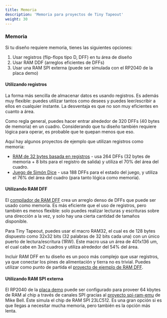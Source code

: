 ```yaml
---
title: Memoria
description: 'Memoria para proyectos de Tiny Tapeout'
weight: 30
---
```


### Memoria

Si tu diseño requiere memoria, tienes las siguientes opciones:

1. Usar registros (flip-flops tipo D, DFF) en tu área de diseño
2. Usar RAM DDF (arreglos eficientes de DFFs)
3. Usar una RAM SPI externa (puede ser simulada con el RP2040 de la placa demo)

#### Utilizando registros

La forma más sencilla de almacenar datos es usando registros. Es además muy flexible: puedes utilizar tantos como desees y puedes leer/escribir a ellos en cualquier instante. La desventaja es que no son muy eficientes en cuanto a área.

Como regla general, puedes hacer entrar alrededor de 320 DFFs (40 bytes de memoria) en un cuadro. Considerando que tu diseño también requiere lógica para operar, es probable que te quepan menos que eso.

Aquí hay algunos proyectos de ejemplo que utilizan registros como memoria:

- [RAM de 32 bytes basada en registros](https://github.com/TinyTapeout/tt06-256-bits-dff-mem) - usa 264 DFFs (32 bytes de memoria + 8 bits para el registro de salida) y utiliza el 70% del área del cuadro.
- [Juego de Simón Dice](https://github.com/urish/tt06-simon-game) - usa 188 DFFs para el estado del juego, y utiliza el 76% del área del cuadro (para tanto lógica como memoria).

#### Utilizando RAM DFF

El [compilador de RAM DFF](https://github.com/AUCOHL/DFFRAM) crea un arreglo denso de DFFs que puede ser usado como memoria. Es más eficiente que el uso de registros, pero también es menos flexible: solo puedes realizar lecturas y escrituras sobre una dirección a la vez, y solo hay una cierta cantidad de tamaños disponible.

Para Tiny Tapeout, puedes usar el macro RAM32, el cual es de 128 bytes dispuesto como 32x32 bits (32 palabras de 32 bits cada una) con un único puerto de lectura/escritura (1RW). Este macro usa un área de 401x136 um, el cual cabe en 3x2 cuadros y utiliza alrededor del 54% del área.

Incluir RAM DFF en tu diseño es un poco más complejo que usar registros, ya que conectar los pines de alimentación y tierra no es trivial. Puedes utilizar como punto de partida el [proyecto de ejemplo de RAM DFF](https://github.com/TinyTapeout/tt06-dffram-example).

#### Utilizando RAM SPI externa

El RP2040 de la [placa demo](../pcb) puede ser configurado para proveer 64 kbytes de RAM al chip a través de canales SPI gracias al [proyecto spi-ram-emu](https://github.com/MichaelBell/spi-ram-emu) de Mike Bell. Éste simula el chip de RAM SPI 23LC512. Es una gran opción si es que llegas a necesitar mucha memoria, pero también es la opción más lenta.